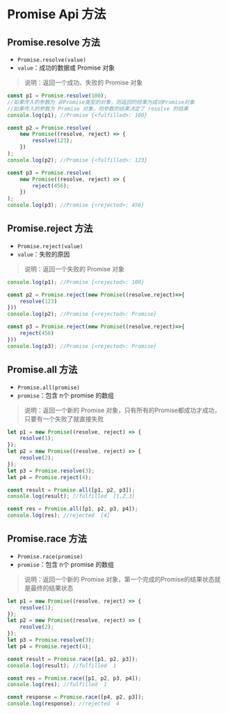 # Promise Api 方法

## Promise.resolve 方法

-   `Promise.resolve(value)`
-   `value`：成功的数据或 Promise 对象
> 说明：返回一个成功、失败的 Promise 对象

```js
const p1 = Promise.resolve(100);
//如果传入的参数为 非Promise类型的对象，则返回的结果为成功Promise对象
//如果传入的参数为 Promise 对象，则参数的结果决定了 resolve 的结果
console.log(p1); //Promise {<fulfilled>: 100}

const p2 = Promise.resolve(
	new Promise((resolve, reject) => {
		resolve(123);
	})
);
console.log(p2); //Promise {<fulfilled>: 123}

const p3 = Promise.resolve(
	new Promise((resolve, reject) => {
		reject(456);
	})
);
console.log(p3); //Promise {<rejected>: 456}
```

## Promise.reject 方法

-   `Promise.reject(value)`
-   `value`：失败的原因
> 说明：返回一个失败的 Promise 对象


```js
console.log(p1); //Promise {<rejected>: 100}

const p2 = Promise.reject(new Promise((resolve,reject)=>{
    resolve(123)
}))
console.log(p2); //Promise {<rejected>: Promise}

const p3 = Promise.reject(new Promise((resolve,reject)=>{
    reject(456)
}))
console.log(p3); //Promise {<rejected>: Promise}
```

## Promise.all 方法

-   `Promise.all(promise)`
-   `promise`：包含 n个 promise 的数组
> 说明：返回一个新的 Promise 对象，只有所有的Promise都成功才成功，只要有一个失败了就直接失败

```js
let p1 = new Promise((resolve, reject) => {
	resolve(1);
});
let p2 = new Promise((resolve, reject) => {
	resolve(2);
});
let p3 = Promise.resolve(3);
let p4 = Promise.reject(4);

const result = Promise.all([p1, p2, p3]);
console.log(result); //fulfilled  [1,2,3]

const res = Promise.all([p1, p2, p3, p4]);
console.log(res); //rejected  [4]
```

## Promise.race 方法

-   `Promise.race(promise)`
-   `promise`：包含 n个 promise 的数组
> 说明：返回一个新的 Promise 对象，第一个完成的Promise的结果状态就是最终的结果状态


```js
let p1 = new Promise((resolve, reject) => {
	resolve(1);
});
let p2 = new Promise((resolve, reject) => {
	resolve(2);
});
let p3 = Promise.resolve(3);
let p4 = Promise.reject(4);

const result = Promise.race([p1, p2, p3]);
console.log(result); //fulfilled  1

const res = Promise.race([p1, p2, p3, p4]);
console.log(res); //fulfilled  1

const response = Promise.race([p4, p2, p3]);
console.log(response); //rejected  4
```